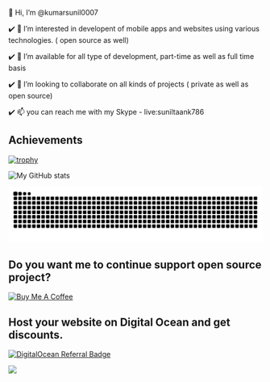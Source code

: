 
👋 Hi, I’m @kumarsunil0007

:heavy_check_mark: 👀 I’m interested in developent of mobile apps and websites using various technologies. ( open source as well)

:heavy_check_mark: 🌱 I’m available for all type of development, part-time as well as full time basis

:heavy_check_mark: 💞️ I’m looking to collaborate on all kinds of projects ( private as well as open source)

:heavy_check_mark: 📫 you can reach me with my Skype - live:suniltaank786

<!---
kumarsunil0007/kumarsunil0007 is a ✨ special ✨ repository because its `README.md` (this file) appears on your GitHub profile.
You can click the Preview link to take a look at your changes.
--->

## Achievements
[![trophy](https://github-profile-trophy.vercel.app/?username=kumarsunil0007)](https://github.com/ryo-ma/github-profile-trophy)

![My GitHub stats](https://github-readme-stats.vercel.app/api?username=kumarsunil0007&show_icons=true&theme=transparent)

<picture>
  <source media="(prefers-color-scheme: dark)" srcset="https://github.com/kumarsunil0007/kumarsunil0007/blob/output/github-contribution-grid-snake-dark.svg" />
  <source media="(prefers-color-scheme: light)" srcset="https://github.com/kumarsunil0007/kumarsunil0007/blob/output/github-contribution-grid-snake.svg" />
  <img alt="github-snake" src="https://github.com/kumarsunil0007/kumarsunil0007/blob/output/github-contribution-grid-snake.svg" />
</picture>

## Do you want me to continue support open source project?
<a href="https://www.buymeacoffee.com/sunilfsdevw" target="_blank"><img src="https://cdn.buymeacoffee.com/buttons/v2/default-yellow.png" alt="Buy Me A Coffee" style="height: 60px !important;width: 217px !important;" ></a> 

## Host your website on Digital Ocean and get discounts. 
[![DigitalOcean Referral Badge](https://web-platforms.sfo2.cdn.digitaloceanspaces.com/WWW/Badge%202.svg)](https://www.digitalocean.com/?refcode=858ee0541fe8&utm_campaign=Referral_Invite&utm_medium=Referral_Program&utm_source=badge)

![](https://komarev.com/ghpvc/?username=kumarsunil0007&style=flat-square)
